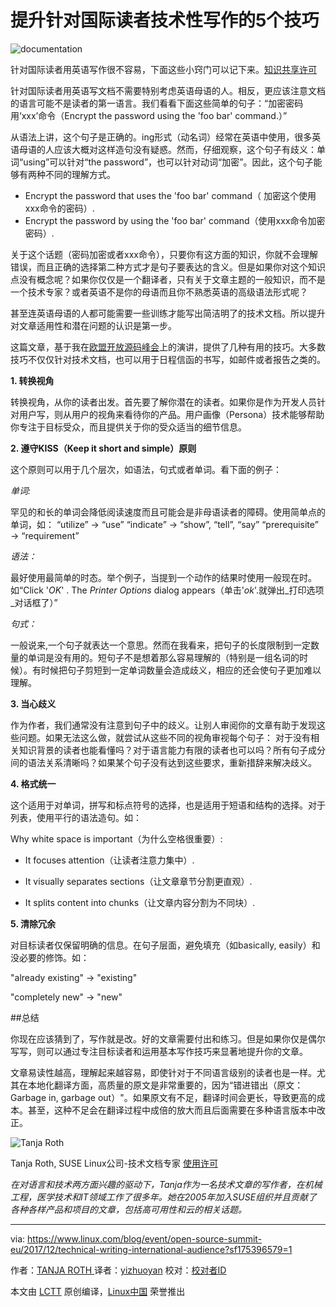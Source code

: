 

提升针对国际读者技术性写作的5个技巧
============================================================


![documentation](https://www.linux.com/sites/lcom/files/styles/rendered_file/public/typewriter-801921_1920.jpg?itok=faTXFNoE "documentation")



针对国际读者用英语写作很不容易，下面这些小窍门可以记下来。[知识共享许可][2]


针对国际读者用英语写文档不需要特别考虑英语母语的人。相反，更应该注意文档的语言可能不是读者的第一语言。我们看看下面这些简单的句子：“加密密码用‘xxx’命令（Encrypt the password using the 'foo bar' command.）”

从语法上讲，这个句子是正确的。ing形式（动名词）经常在英语中使用，很多英语母语的人应该大概对这样造句没有疑惑。然而，仔细观察，这个句子有歧义：单词“using”可以针对“the password”，也可以针对动词“加密”。因此，这个句子能够有两种不同的理解方式。

*   Encrypt the password that uses the 'foo bar' command（ 加密这个使用xxx命令的密码）.  
*   Encrypt the password by using the 'foo bar' command（使用xxx命令加密密码）.  


关于这个话题（密码加密或者xxx命令），只要你有这方面的知识，你就不会理解错误，而且正确的选择第二种方式才是句子要表达的含义。但是如果你对这个知识点没有概念呢？如果你仅仅是一个翻译者，只有关于文章主题的一般知识，而不是一个技术专家？或者英语不是你的母语而且你不熟悉英语的高级语法形式呢？

甚至连英语母语的人都可能需要一些训练才能写出简洁明了的技术文档。所以提升对文章适用性和潜在问题的认识是第一步。


这篇文章，基于我在[欧盟开放源码峰会][5]上的演讲，提供了几种有用的技巧。大多数技巧不仅仅针对技术文档，也可以用于日程信函的书写，如邮件或者报告之类的。


**1. 转换视角**

转换视角，从你的读者出发。首先要了解你潜在的读者。如果你是作为开发人员针对用户写，则从用户的视角来看待你的产品。用户画像（Persona）技术能够帮助你专注于目标受众，而且提供关于你的受众适当的细节信息。

**2. 遵守KISS（Keep it short and simple）原则**

这个原则可以用于几个层次，如语法，句式或者单词。看下面的例子：

_单词:_

罕见的和长的单词会降低阅读速度而且可能会是非母语读者的障碍。使用简单点的单词，如：
“utilize” → “use”
“indicate” → “show”, “tell”, “say”
“prerequisite” → “requirement”




_语法：_

最好使用最简单的时态。举个例子，当提到一个动作的结果时使用一般现在时。如“Click '_OK_' . The  _Printer Options_  dialog appears（单击'_ok_'.就弹出_打印选项_对话框了）”


_句式：_ 

一般说来,一个句子就表达一个意思。然而在我看来，把句子的长度限制到一定数量的单词是没有用的。短句子不是想着那么容易理解的（特别是一组名词的时候）。有时候把句子剪短到一定单词数量会造成歧义，相应的还会使句子更加难以理解。




**3. 当心歧义**


作为作者，我们通常没有注意到句子中的歧义。让别人审阅你的文章有助于发现这些问题。如果无法这么做，就尝试从这些不同的视角审视每个句子：
对于没有相关知识背景的读者也能看懂吗？对于语言能力有限的读者也可以吗？所有句子成分间的语法关系清晰吗？如果某个句子没有达到这些要求，重新措辞来解决歧义。

**4. 格式统一**

这个适用于对单词，拼写和标点符号的选择，也是适用于短语和结构的选择。对于列表，使用平行的语法造句。如：

Why white space is important（为什么空格很重要）:

*   It focuses attention（让读者注意力集中）.

*   It visually separates sections（让文章章节分割更直观）.

*   It splits content into chunks（让文章内容分割为不同块）. 

**5. 清除冗余** 

对目标读者仅保留明确的信息。在句子层面，避免填充（如basically, easily）和没必要的修饰。如：

"already existing" → "existing"

"completely new" → "new"


##总结

你现在应该猜到了，写作就是改。好的文章需要付出和练习。但是如果你仅是偶尔写写，则可以通过专注目标读者和运用基本写作技巧来显著地提升你的文章。

文章易读性越高，理解起来越容易，即使针对于不同语言级别的读者也是一样。尤其在本地化翻译方面，高质量的原文是非常重要的，因为“错进错出（原文：Garbage in, garbage out）"。如果原文有不足，翻译时间会更长，导致更高的成本。甚至，这种不足会在翻译过程中成倍的放大而且后面需要在多种语言版本中改正。


![Tanja Roth](https://www.linux.com/sites/lcom/files/styles/floated_images/public/tanja-roth.jpg?itok=eta0fvZC "Tanja Roth")

Tanja Roth, SUSE Linux公司-技术文档专家 [使用许可][1]


_在对语言和技术两方面兴趣的驱动下，Tanja作为一名技术文章的写作者，在机械工程，医学技术和IT领域工作了很多年。她在2005年加入SUSE组织并且贡献了各种各样产品和项目的文章，包括高可用性和云的相关话题。_

--------------------------------------------------------------------------------

via: https://www.linux.com/blog/event/open-source-summit-eu/2017/12/technical-writing-international-audience?sf175396579=1

作者：[TANJA ROTH ][a]
译者：[yizhuoyan](https://github.com/yizhuoyan)
校对：[校对者ID](https://github.com/校对者ID)

本文由 [LCTT](https://github.com/LCTT/TranslateProject) 原创编译，[Linux中国](https://linux.cn/) 荣誉推出

[a]:https://www.linux.com/users/tanja-roth
[1]:https://www.linux.com/licenses/category/used-permission
[2]:https://www.linux.com/licenses/category/creative-commons-zero
[3]:https://www.linux.com/files/images/tanja-rothjpg
[4]:https://www.linux.com/files/images/typewriter-8019211920jpg
[5]:https://osseu17.sched.com/event/ByIW
[6]:https://en.wikipedia.org/wiki/Persona_(user_experience)
